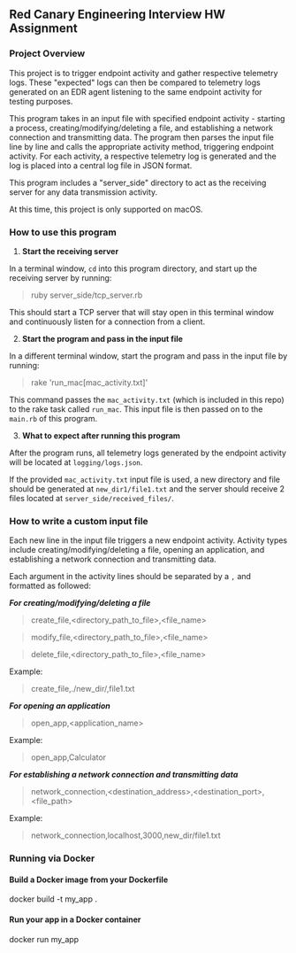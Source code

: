 ## Red Canary Engineering Interview HW Assignment

### Project Overview 
This project is to trigger endpoint activity and gather respective telemetry logs. These "expected" logs can then be compared to telemetry logs generated on an EDR agent listening to the same endpoint activity for testing purposes. 

This program takes in an input file with specified endpoint activity - starting a process, creating/modifying/deleting a file, and establishing a network connection and transmitting data. The program then parses the input file line by line and calls the appropriate activity method, triggering endpoint activity. For each activity, a respective telemetry log is generated and the log is placed into a central log file in JSON format.

This program includes a "server_side" directory to act as the receiving server for any data transmission activity.

At this time, this project is only supported on macOS. 


### How to use this program

1. **Start the receiving server**

In a terminal window, `cd` into this program directory, and start up the receiving server by running:

> ruby server_side/tcp_server.rb

This should start a TCP server that will stay open in this terminal window and continuously listen for a connection from a client.

2. **Start the program and pass in the input file**

In a different terminal window, start the program and pass in the input file by running:

> rake 'run_mac[mac_activity.txt]'

This command passes the `mac_activity.txt` (which is included in this repo) to the rake task called `run_mac`. This input file is then passed on to the `main.rb` of this program.

3. **What to expect after running this program**

After the program runs, all telemetry logs generated by the endpoint activity will be located at `logging/logs.json`.

If the provided `mac_activity.txt` input file is used, a new directory and file should be generated at `new_dir1/file1.txt` and the server should receive 2 files located at `server_side/received_files/`. 

### How to write a custom input file

Each new line in the input file triggers a new endpoint activity. Activity types include creating/modifying/deleting a file, opening an application, and establishing a network connection and transmitting data.

Each argument in the activity lines should be separated by a `,` and formatted as followed:

***For creating/modifying/deleting a file***

> create_file,<directory_path_to_file>,<file_name>

> modify_file,<directory_path_to_file>,<file_name>

> delete_file,<directory_path_to_file>,<file_name>

Example:
> create_file,./new_dir/,file1.txt

***For opening an application***

> open_app,<application_name>

Example:
> open_app,Calculator

***For establishing a network connection and transmitting data***

> network_connection,<destination_address>,<destination_port>,<file_path>

Example:
> network_connection,localhost,3000,new_dir/file1.txt





### Running via Docker
#### Build a Docker image from your Dockerfile
docker build -t my_app .

#### Run your app in a Docker container
docker run my_app